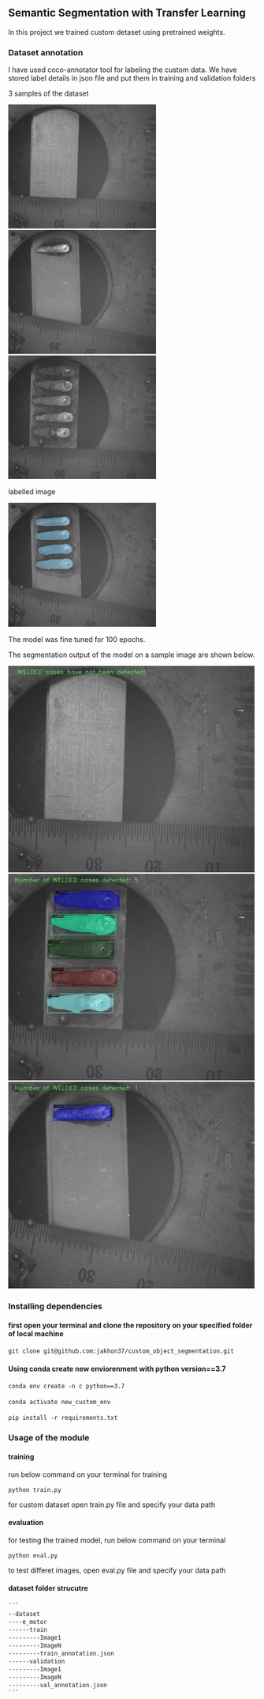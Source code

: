 ## Semantic Segmentation with Transfer Learning 

In this project we trained custom detaset using pretrained weights.  

### Dataset annotation 
I have used coco-annotator tool for labeling the custom data. We have stored label details in json file and put them in training and validation folders

3 samples of the dataset


<p float="left">
  <img src="./readme_source/22-05.jpg" width="300" />
  <img src="./readme_source/22-04.jpg" width="300" /> 
  <img src="./readme_source/22-06.jpg" width="300" />
</p>



labelled image 

<p float="left">
  <img src="./readme_source/37-20.jpg" width="300" />

</p>
The model was fine tuned for 100 epochs. 

The segmentation output of the model on a sample image are shown below.


<p float="left">
  <img src="./readme_source/33-22.jpg" width="500" />
  <img src="./readme_source/33-23.jpg" width="500" /> 
  <img src="./readme_source/33-24.jpg" width="500" />
</p>

### Installing dependencies

#### first open your terminal and clone the repository on your specified folder of local machine
```
git clone git@github.com:jakhon37/custom_object_segmentation.git
```

#### Using conda create new enviorenment with python version==3.7
```
conda env create -n c python==3.7

conda activate new_custom_env

pip install -r requirements.txt
```




### Usage of the module

#### training 
 
 run below command on your terminal for training
```
python train.py

```
for custom dataset  open train.py file and specify your data path 

#### evaluation 

for testing the trained model, run below command on your terminal 
```
python eval.py
```
to test differet images, open eval.py file and specify your data path 





#### dataset folder strucutre 


    ```
    --dataset
    ----e_motor
    ------train
    ---------Image1
    ---------ImageN
    ---------train_annotation.json
    ------validation
    ---------Image1
    ---------ImageN
    ---------val_annotation.json
    ```

